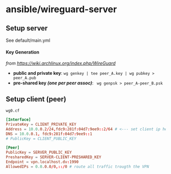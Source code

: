 # ansible/wireguard-server

## Setup server

See default/main.yml

#### Key Generation
_from https://wiki.archlinux.org/index.php/WireGuard_

- **public and private key**: `wg genkey | tee peer_A.key | wg pubkey > peer_A.pub`
- **pre-shared key _(one per peer assoc)_**: ` wg genpsk > peer_A-peer_B.psk`

## Setup client (peer)

`wg0.cf`
```toml
[Interface]
PrivateKey = CLIENT_PRIVATE_KEY
Address = 10.0.0.2/24,fdc9:281f:04d7:9ee9::2/64 # <--- set client ip here
DNS = 10.0.0.1, fdc9:281f:04d7:9ee9::1
# PublicKey = CLIENT_PUBLIC_KEY

[Peer]
PublicKey = SERVER_PUBLIC_KEY
PresharedKey = SERVER-CLIENT-PRESHARED_KEY
Endpoint = vpn.localhost.dv:1990
AllowedIPs = 0.0.0.0/0,::/0 # route all traffic trougth the VPN
```